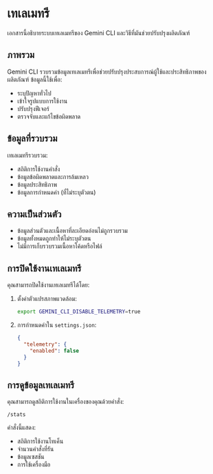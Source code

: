 # เทเลเมทรี

เอกสารนี้อธิบายระบบเทเลเมทรีของ Gemini CLI และวิธีที่มันช่วยปรับปรุงผลิตภัณฑ์

## ภาพรวม

Gemini CLI รวบรวมข้อมูลเทเลเมทรีเพื่อช่วยปรับปรุงประสบการณ์ผู้ใช้และประสิทธิภาพของผลิตภัณฑ์ ข้อมูลนี้ใช้เพื่อ:
- ระบุปัญหาทั่วไป
- เข้าใจรูปแบบการใช้งาน
- ปรับปรุงฟีเจอร์
- ตรวจจับและแก้ไขข้อผิดพลาด

## ข้อมูลที่รวบรวม

เทเลเมทรีรวบรวม:
- สถิติการใช้งานคำสั่ง
- ข้อมูลข้อผิดพลาดและการล้มเหลว
- ข้อมูลประสิทธิภาพ
- ข้อมูลการกำหนดค่า (ที่ไม่ระบุตัวตน)

## ความเป็นส่วนตัว

- ข้อมูลส่วนตัวและเนื้อหาที่ละเอียดอ่อนไม่ถูกรวบรวม
- ข้อมูลทั้งหมดถูกทำให้ไม่ระบุตัวตน
- ไม่มีการเก็บรวบรวมเนื้อหาโค้ดหรือไฟล์

## การปิดใช้งานเทเลเมทรี

คุณสามารถปิดใช้งานเทเลเมทรีได้โดย:

1. ตั้งค่าตัวแปรสภาพแวดล้อม:
   ```bash
   export GEMINI_CLI_DISABLE_TELEMETRY=true
   ```

2. การกำหนดค่าใน `settings.json`:
   ```json
   {
     "telemetry": {
       "enabled": false
     }
   }
   ```

## การดูข้อมูลเทเลเมทรี

คุณสามารถดูสถิติการใช้งานในเครื่องของคุณด้วยคำสั่ง:

```
/stats
```

คำสั่งนี้แสดง:
- สถิติการใช้งานโทเค็น
- จำนวนคำสั่งที่รัน
- ข้อมูลเซสชัน
- การใช้เครื่องมือ
